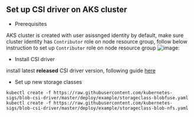 ## Set up CSI driver on AKS cluster

 - Prerequisites

AKS cluster is created with user asissnged identity by default, make sure cluster identity has `Contributor` role on node resource group, follow below instruction to set up `Contributor` role on node resource group
![image](https://user-images.githubusercontent.com/4178417/120978367-f68f0a00-c7a6-11eb-8e87-89247d1ddc0b.png):


 - Install CSI driver

install latest **released** CSI driver version, following guide [here](./install-blob-csi-driver.md)

 - Set up new storage classes
```console
kubectl create -f https://raw.githubusercontent.com/kubernetes-sigs/blob-csi-driver/master/deploy/example/storageclass-blobfuse.yaml
kubectl create -f https://raw.githubusercontent.com/kubernetes-sigs/blob-csi-driver/master/deploy/example/storageclass-blob-nfs.yaml
```
